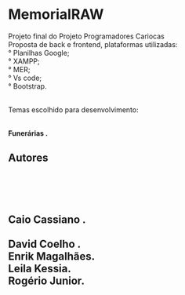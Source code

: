 # MemorialRAW
Projeto final do Projeto Programadores Cariocas
<br>
Proposta de back e frontend, plataformas utilizadas:
<br>
° Planilhas Google; <br>
° XAMPP; <br>
° MER; <br>
° Vs code; <br>
° Bootstrap. <br>
<br>

Temas escolhido para desenvolvimento:
<br><br>

<b> Funerárias <b>. <br>

<h2>Autores<h2>
  
  <br><br>
  
  <b> Caio Cassiano <b/>.
    <br>
   <br>David Coelho <b/>.
    <br>
    <b>Enrik Magalhães<b/>.
      <br>
      <b>Leila Kessia<b/>.
        <br>
        <b>Rogério Junior<b/>.
